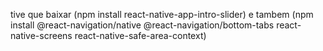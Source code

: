 tive que baixar (npm install react-native-app-intro-slider) 
e tambem
(npm install @react-navigation/native @react-navigation/bottom-tabs react-native-screens react-native-safe-area-context)
